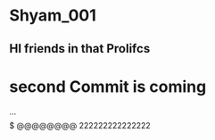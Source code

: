 # Shyam_001
## HI friends in that Prolifcs
# second Commit is coming
...
$$$$$
@@@@@@@@
222222222222222